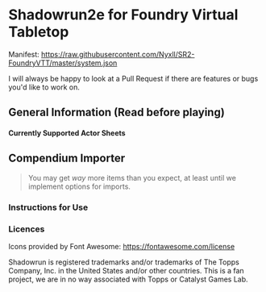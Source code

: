 # Shadowrun2e for Foundry Virtual Tabletop
Manifest: https://raw.githubusercontent.com/Nyxll/SR2-FoundryVTT/master/system.json

I will always be happy to look at a Pull Request if there are features or bugs you'd like to work on.
## General Information (Read before playing)

#### Currently Supported Actor Sheets 

## Compendium Importer
> You may get *way* more items than you expect, at least until we implement options for imports.

### Instructions for Use

### Licences
Icons provided by Font Awesome: https://fontawesome.com/license

Shadowrun is registered trademarks and/or trademarks of The Topps Company, Inc. in the United States and/or other countries. This is a fan project, we are in no way associated with Topps or Catalyst Games Lab.
